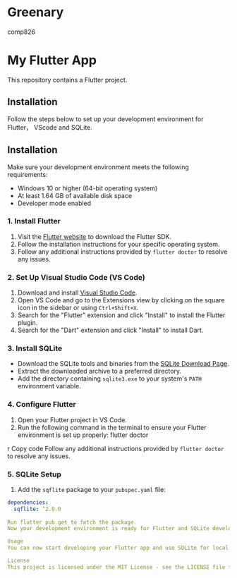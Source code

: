 # Greenary
 comp826
# My Flutter App

This repository contains a Flutter project.

## Installation

Follow the steps below to set up your development environment for Flutter， VScode and SQLite.

## Installation

Make sure your development environment meets the following requirements:

- Windows 10 or higher (64-bit operating system)
- At least 1.64 GB of available disk space
- Developer mode enabled

### 1. Install Flutter

1. Visit the [Flutter website](https://flutter.dev/) to download the Flutter SDK.
2. Follow the installation instructions for your specific operating system.
3. Follow any additional instructions provided by `flutter doctor` to resolve any issues.

### 2. Set Up Visual Studio Code (VS Code)

1. Download and install [Visual Studio Code](https://code.visualstudio.com/).
2. Open VS Code and go to the Extensions view by clicking on the square icon in the sidebar or using `Ctrl+Shift+X`.
3. Search for the "Flutter" extension and click "Install" to install the Flutter plugin.
4. Search for the "Dart" extension and click "Install" to install Dart.

### 3. Install SQLite
- Download the SQLite tools and binaries from the [SQLite Download Page](https://www.sqlite.org/download.html).
- Extract the downloaded archive to a preferred directory.
- Add the directory containing `sqlite3.exe` to your system's `PATH` environment variable.

### 4. Configure Flutter

1. Open your Flutter project in VS Code.
2. Run the following command in the terminal to ensure your Flutter environment is set up properly:
flutter doctor

r
Copy code
Follow any additional instructions provided by `flutter doctor` to resolve any issues.

### 5. SQLite Setup

1. Add the `sqflite` package to your `pubspec.yaml` file:
```yaml
dependencies:
  sqflite: ^2.0.0
  
Run flutter pub get to fetch the package.
Now your development environment is ready for Flutter and SQLite development.

Usage
You can now start developing your Flutter app and use SQLite for local database needs. Refer to the Flutter documentation and SQLite documentation for more information.

License
This project is licensed under the MIT License - see the LICENSE file for details.






